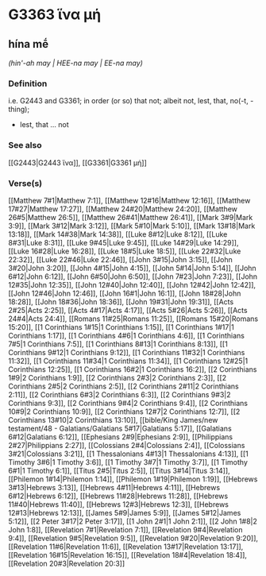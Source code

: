 # G3363 ἵνα μή

## hína mḗ

_(hin'-ah may | HEE-na may | EE-na may)_

### Definition

i.e. G2443 and G3361; in order (or so) that not; albeit not, lest, that, no(-t, -thing); 

- lest, that ... not

### See also

[[G2443|G2443 ἵνα]], [[G3361|G3361 μή]]

### Verse(s)

[[Matthew 7#1|Matthew 7:1]], [[Matthew 12#16|Matthew 12:16]], [[Matthew 17#27|Matthew 17:27]], [[Matthew 24#20|Matthew 24:20]], [[Matthew 26#5|Matthew 26:5]], [[Matthew 26#41|Matthew 26:41]], [[Mark 3#9|Mark 3:9]], [[Mark 3#12|Mark 3:12]], [[Mark 5#10|Mark 5:10]], [[Mark 13#18|Mark 13:18]], [[Mark 14#38|Mark 14:38]], [[Luke 8#12|Luke 8:12]], [[Luke 8#31|Luke 8:31]], [[Luke 9#45|Luke 9:45]], [[Luke 14#29|Luke 14:29]], [[Luke 16#28|Luke 16:28]], [[Luke 18#5|Luke 18:5]], [[Luke 22#32|Luke 22:32]], [[Luke 22#46|Luke 22:46]], [[John 3#15|John 3:15]], [[John 3#20|John 3:20]], [[John 4#15|John 4:15]], [[John 5#14|John 5:14]], [[John 6#12|John 6:12]], [[John 6#50|John 6:50]], [[John 7#23|John 7:23]], [[John 12#35|John 12:35]], [[John 12#40|John 12:40]], [[John 12#42|John 12:42]], [[John 12#46|John 12:46]], [[John 16#1|John 16:1]], [[John 18#28|John 18:28]], [[John 18#36|John 18:36]], [[John 19#31|John 19:31]], [[Acts 2#25|Acts 2:25]], [[Acts 4#17|Acts 4:17]], [[Acts 5#26|Acts 5:26]], [[Acts 24#4|Acts 24:4]], [[Romans 11#25|Romans 11:25]], [[Romans 15#20|Romans 15:20]], [[1 Corinthians 1#15|1 Corinthians 1:15]], [[1 Corinthians 1#17|1 Corinthians 1:17]], [[1 Corinthians 4#6|1 Corinthians 4:6]], [[1 Corinthians 7#5|1 Corinthians 7:5]], [[1 Corinthians 8#13|1 Corinthians 8:13]], [[1 Corinthians 9#12|1 Corinthians 9:12]], [[1 Corinthians 11#32|1 Corinthians 11:32]], [[1 Corinthians 11#34|1 Corinthians 11:34]], [[1 Corinthians 12#25|1 Corinthians 12:25]], [[1 Corinthians 16#2|1 Corinthians 16:2]], [[2 Corinthians 1#9|2 Corinthians 1:9]], [[2 Corinthians 2#3|2 Corinthians 2:3]], [[2 Corinthians 2#5|2 Corinthians 2:5]], [[2 Corinthians 2#11|2 Corinthians 2:11]], [[2 Corinthians 6#3|2 Corinthians 6:3]], [[2 Corinthians 9#3|2 Corinthians 9:3]], [[2 Corinthians 9#4|2 Corinthians 9:4]], [[2 Corinthians 10#9|2 Corinthians 10:9]], [[2 Corinthians 12#7|2 Corinthians 12:7]], [[2 Corinthians 13#10|2 Corinthians 13:10]], [[bible/King James/new testament/48 - Galatians/Galatians 5#17|Galatians 5:17]], [[Galatians 6#12|Galatians 6:12]], [[Ephesians 2#9|Ephesians 2:9]], [[Philippians 2#27|Philippians 2:27]], [[Colossians 2#4|Colossians 2:4]], [[Colossians 3#21|Colossians 3:21]], [[1 Thessalonians 4#13|1 Thessalonians 4:13]], [[1 Timothy 3#6|1 Timothy 3:6]], [[1 Timothy 3#7|1 Timothy 3:7]], [[1 Timothy 6#1|1 Timothy 6:1]], [[Titus 2#5|Titus 2:5]], [[Titus 3#14|Titus 3:14]], [[Philemon 1#14|Philemon 1:14]], [[Philemon 1#19|Philemon 1:19]], [[Hebrews 3#13|Hebrews 3:13]], [[Hebrews 4#11|Hebrews 4:11]], [[Hebrews 6#12|Hebrews 6:12]], [[Hebrews 11#28|Hebrews 11:28]], [[Hebrews 11#40|Hebrews 11:40]], [[Hebrews 12#3|Hebrews 12:3]], [[Hebrews 12#13|Hebrews 12:13]], [[James 5#9|James 5:9]], [[James 5#12|James 5:12]], [[2 Peter 3#17|2 Peter 3:17]], [[1 John 2#1|1 John 2:1]], [[2 John 1#8|2 John 1:8]], [[Revelation 7#1|Revelation 7:1]], [[Revelation 9#4|Revelation 9:4]], [[Revelation 9#5|Revelation 9:5]], [[Revelation 9#20|Revelation 9:20]], [[Revelation 11#6|Revelation 11:6]], [[Revelation 13#17|Revelation 13:17]], [[Revelation 16#15|Revelation 16:15]], [[Revelation 18#4|Revelation 18:4]], [[Revelation 20#3|Revelation 20:3]]